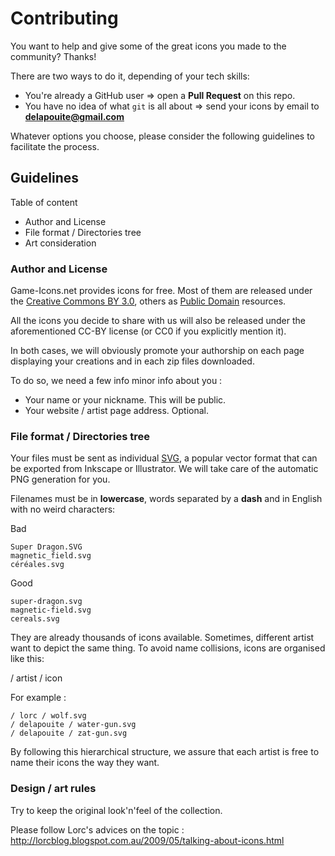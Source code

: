 # Contributing

You want to help and give some of the great icons you made to the community? Thanks!

There are two ways to do it, depending of your tech skills:

- You're already a GitHub user ⇒ open a **Pull Request** on this repo.
- You have no idea of what `git` is all about => send your icons by email to **delapouite@gmail.com**

Whatever options you choose, please consider the following guidelines to facilitate the process.

## Guidelines

Table of content

- Author and License
- File format / Directories tree
- Art consideration

### Author and License

Game-Icons.net provides icons for free. Most of them are released under the [Creative Commons BY 3.0](http://creativecommons.org/licenses/by/3.0/), others as [Public Domain](http://creativecommons.org/publicdomain/zero/1.0/) resources.

All the icons you decide to share with us will also be released under the aforementioned CC-BY license (or CC0 if you explicitly mention it).

In both cases, we will obviously promote your authorship on each page displaying your creations and in each zip files downloaded.

To do so, we need a few info minor info about you :
- Your name or your nickname. This will be public.
- Your website / artist page address. Optional.

### File format / Directories tree

Your files must be sent as individual [SVG](https://en.wikipedia.org/wiki/Scalable_Vector_Graphics), a popular vector format that can be exported from Inkscape or Illustrator. We will take care of the automatic PNG generation for you.

Filenames must be in **lowercase**, words separated by a **dash** and in English with no weird characters:

Bad
```
Super Dragon.SVG
magnetic_field.svg
céréales.svg
```

Good
```
super-dragon.svg
magnetic-field.svg
cereals.svg
```

They are already thousands of icons available. Sometimes, different artist want to depict the same thing. To avoid name collisions, icons are organised like this:

/ artist / icon

For example :

```
/ lorc / wolf.svg
/ delapouite / water-gun.svg
/ delapouite / zat-gun.svg
```

By following this hierarchical structure, we assure that each artist is free to name their icons the way they want.

### Design / art rules

Try to keep the original look'n'feel of the collection.

Please follow Lorc's advices on the topic : http://lorcblog.blogspot.com.au/2009/05/talking-about-icons.html
